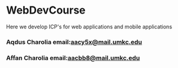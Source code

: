 # WebDevCourse

Here we develop ICP's for web applications and mobile applications

### Aqdus Charolia email:aacy5x@mail.umkc.edu
### Affan Charolia email:aacbb8@mail.umkc.edu

